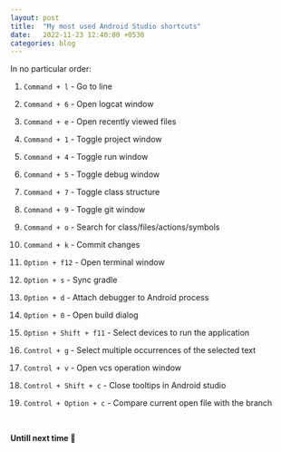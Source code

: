 ```yaml
---
layout: post
title:  "My most used Android Studio shortcuts"
date:   2022-11-23 12:40:00 +0530
categories: blog
---
```


In no particular order:

1. `Command + l` - Go to line

2. `Command + 6` - Open logcat window

3. `Command + e` - Open recently viewed files

4. `Command + 1` - Toggle project window

5. `Command + 4` - Toggle run window

6. `Command + 5` - Toggle debug window

7. `Command + 7` - Toggle class structure

8. `Command + 9` - Toggle git window

9. `Command + o` - Search for class/files/actions/symbols

10. `Command + k` - Commit changes

11. `Option + f12` - Open terminal window

12. `Option + s` - Sync gradle

13. `Option + d` - Attach debugger to Android process

14. `Option + 0` - Open build dialog

15. `Option + Shift + f11` - Select devices to run the application

16. `Control + g` - Select multiple occurrences of the selected text

17. `Control + v` - Open vcs operation window

18. `Control + Shift + c` - Close tooltips in Android studio

19. `Control + Option + c` - Compare current open file with the branch


<br />

**Untill next time 👋**

